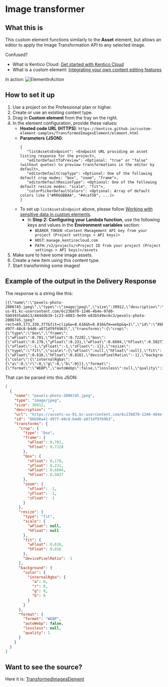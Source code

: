 ﻿# Image transformer

## What this is
This custom element functions similarly to the **Asset** element, but allows an editor to apply the Image Transformation API to any selected image.

Confused?
- What is Kentico Cloud: [Get started with Kentico Cloud](https://docs.kenticocloud.com/tutorials/get-started-with-kentico-cloud)
- What is a custom element: [Integrating your own content editing features](https://developer.kenticocloud.com/docs/integrating-content-editing-features)

In action:
![ElementInAction](https://user-images.githubusercontent.com/34716163/55026851-35778180-4fda-11e9-878f-f790ed4bedb3.gif)

## How to set it up

1. Use a project on the Professional plan or higher.
1. Create or use an existing content type.
1. Drag in **Custom element** from the tray on the right.
1. In the element configuration, provide these values:
   - **Hosted code URL (HTTPS)**: `https://kentico.github.io/custom-element-samples/TransformedImagesElement/element.html`
   - **Parameters {JSON}**:
     ```
     {
        "listAssetsEndpoint": <Endpoint URL providing an asset listing response for the project>,
        "editorDefaultToPreview": <Optional: "true" or "false" (without quotes) to preview transformations in the editor by default>,
        "editorDefaultCropType": <Optional: One of the following default crop modes: "box", "zoom", "frame">,
        "editorDefaultResizeType": <Optional: One of the following default resize modes: "scale", "fit">,
        "colorPickerDefaultColors": <Optional: Array of default colors like ["#RRGGBBAA", "#4caf50", ...]>
     }
     ```
   * To set up `listAssetsEndpoint` above, please follow [Working with sensitive data in custom elements](https://docs.kenticocloud.com/tutorials/develop-apps/integrate/working-with-sensitive-data-in-custom-elements).
     - In **Step 2: Configuring your Lambda function**, use the following keys and values in the **Environment variables** section:
       - `BEARER_TOKEN`: `<Content Management API key from your project (Project settings > API keys)>`
       - `HOST`: `manage.kenticocloud.com`
       - `PATH`: `/v2/projects/<Project ID from your project (Project settings > API keys)>/assets`
1. Make sure to have some image assets.
1. Create a new item using this content type.
1. Start transforming some images!

## Example of the output in the Delivery Response

The response is a string like this:
```
[{\"name\":\"pexels-photo-2006745.jpeg\",\"type\":\"image/jpeg\",\"size\":30912,\"description\":\"\",\"url\":\"https://assets-us-01.kc-usercontent.com/6c23b870-1246-4b4e-97d0-5b03935ab613/484ddb39-1c23-4083-9e99-e83b549ec6c3/pexels-photo-2006745.jpeg?rect=89,173,330,377&fit=clip&w=0.616&h=0.816&fm=webp&q=1\",\"id\":\"8bb98a41-d97f-48c8-b4d6-a071df9f6963\",\"transforms\":{\"crop\":{\"type\":\"box\",\"frame\":{\"wFloat\":0.701,\"hFloat\":0.7228},\"box\":{\"xFloat\":0.178,\"yFloat\":0.231,\"wFloat\":0.6604,\"hFloat\":0.5027},\"zoom\":{\"xFloat\":-1,\"yFloat\":-1,\"zFloat\":-1}},\"resize\":{\"type\":\"fit\",\"scale\":{\"wFloat\":null,\"hFloat\":null},\"fit\":{\"wFloat\":0.616,\"hFloat\":0.816},\"devicePixelRatio\":-1},\"background\":{\"color\":{\"internalRgba\":{\"a\":0,\"r\":0,\"g\":0,\"b\":0}}},\"format\":{\"format\":\"WEBP\",\"autoWebp\":false,\"lossless\":null,\"quality\":1}}}]
```

That can be parsed into this JSON:
```json
[
  {
    "name": "pexels-photo-2006745.jpeg",
    "type": "image/jpeg",
    "size": 30912,
    "description": "",
    "url": "https://assets-us-01.kc-usercontent.com/6c23b870-1246-4b4e-97d0-5b03935ab613/484ddb39-1c23-4083-9e99-e83b549ec6c3/pexels-photo-2006745.jpeg?rect=89,173,330,377&fit=clip&w=0.616&h=0.816&fm=webp&q=1",
    "id": "8bb98a41-d97f-48c8-b4d6-a071df9f6963",
    "transforms": {
      "crop": {
        "type": "box",
        "frame": {
          "wFloat": 0.701,
          "hFloat": 0.7228
        },
        "box": {
          "xFloat": 0.178,
          "yFloat": 0.231,
          "wFloat": 0.6604,
          "hFloat": 0.5027
        },
        "zoom": {
          "xFloat": -1,
          "yFloat": -1,
          "zFloat": -1
        }
      },
      "resize": {
        "type": "fit",
        "scale": {
          "wFloat": null,
          "hFloat": null
        },
        "fit": {
          "wFloat": 0.616,
          "hFloat": 0.816
        },
        "devicePixelRatio": -1
      },
      "background": {
        "color": {
          "internalRgba": {
            "a": 0,
            "r": 0,
            "g": 0,
            "b": 0
          }
        }
      },
      "format": {
        "format": "WEBP",
        "autoWebp": false,
        "lossless": null,
        "quality": 1
      }
    }
  }
]
```

## Want to see the source?
Here it is: [TransformedImagesElement](https://github.com/yuriys-kentico/TransformedImagesElement)
